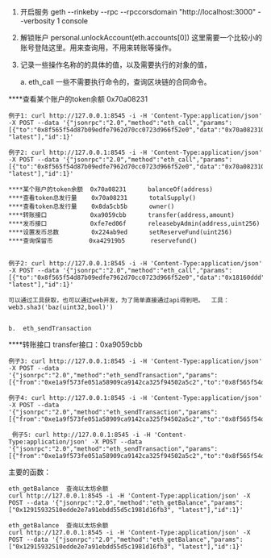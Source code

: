 
1. 开启服务  geth --rinkeby --rpc --rpccorsdomain "http://localhost:3000" --verbosity 1  console 

2. 解锁账户  personal.unlockAccount(eth.accounts[0])    这里需要一个比较小的账号登陆这里。用来查询用，不用来转账等操作。

3. 记录一些操作名称的的具体的值，以及需要执行的对象的值，
    
    a.   eth_call  一些不需要执行命令的，查询区块链的合同命令。

****查看某个账户的token余额  0x70a08231

    例子1: curl http://127.0.0.1:8545 -i -H 'Content-Type:application/json' -X POST --data '{"jsonrpc":"2.0","method":"eth_call","params":[{"to":"0x8f565f54d87b09edfe7962d70cc0723d966f52e0","data":"0x70a0823100000000000000000000000012915932510edde2e7a91ebdd55d5c1981d16fb3"}, "latest"],"id":1}' 
    
    例子2: curl http://127.0.0.1:8545 -i -H 'Content-Type:application/json' -X POST --data '{"jsonrpc":"2.0","method":"eth_call","params":[{"to":"0x8f565f54d87b09edfe7962d70cc0723d966f52e0","data":"0x70a08231000000000000000000000000e1a9f573fe051a58909ca9142ca325f94502a5c2"}, "latest"],"id":1}' 

    ****某个账户的token余额  0x70a08231      balanceOf(address)  
    ****查看token总发行量    0x70a08231      totalSupply()       
    ****查看token总发行量    0x8da5cb5b      owner() 
    ****转账接口            0xa9059cbb      transfer(address,amount)
    ****发币接口            0xfe7ed06f      releasebyAdmin(address,uint256)
    ****设置发币总数         0x224ab9ed      setReserveFund(uint256)
    ****查询保留币          0xa42919b5       reservefund()


    例子2: curl http://127.0.0.1:8545 -i -H 'Content-Type:application/json' -X POST --data '{"jsonrpc":"2.0","method":"eth_call","params":[{"to":"0x8f565f54d87b09edfe7962d70cc0723d966f52e0","data":"0x18160ddd"}, "latest"],"id":1}' 

    可以通过工具获取，也可以通过web开发，为了简单直接通过api得到吧。  工具： web3.sha3('baz(uint32,bool)')


    b.  eth_sendTransaction 

    
****转账接口 transfer接口：0xa9059cbb

    例子3: curl http://127.0.0.1:8545 -i -H 'Content-Type:application/json' -X POST --data '{"jsonrpc":"2.0","method":"eth_sendTransaction","params":[{"from":"0xe1a9f573fe051a58909ca9142ca325f94502a5c2","to":"0x8f565f54d87b09edfe7962d70cc0723d966f52e0","data":"0xa9059cbb00000000000000000000000012915932510edde2e7a91ebdd55d5c1981d16fb30000000000000000000000000000000000000000000000000000000000000001"}],"id":12}' 
   
    例子4: curl http://127.0.0.1:8545 -i -H 'Content-Type:application/json' -X POST --data '{"jsonrpc":"2.0","method":"eth_sendTransaction","params":[{"from":"0xe1a9f573fe051a58909ca9142ca325f94502a5c2","to":"0x8f565f54d87b09edfe7962d70cc0723d966f52e0","data":"0xfe7ed06f000000000000000000000000a64f345f9a97ea53e652a4646b0806136481746400000000000000000000000000000000000000000000000000000000075bcd15"}],"id":12}' 

     例子5: curl http://127.0.0.1:8545 -i -H 'Content-Type:application/json' -X POST --data '{"jsonrpc":"2.0","method":"eth_sendTransaction","params":[{"from":"0xe1a9f573fe051a58909ca9142ca325f94502a5c2","to":"0x8f565f54d87b09edfe7962d70cc0723d966f52e0","data":"0x224ab9ed00000000000000000000000000000000000000000000000000000004a817c800"}],"id":12}' 

   


     
主要的函数：

    eth_getBalance  查询以太坊余额
    curl http://127.0.0.1:8545 -i -H 'Content-Type:application/json' -X POST --data '{"jsonrpc":"2.0","method":"eth_getBalance","params":["0x12915932510edde2e7a91ebdd55d5c1981d16fb3", "latest"],"id":1}'

    eth_getBalance  查询以太坊余额
    curl http://127.0.0.1:8545 -i -H 'Content-Type:application/json' -X POST --data '{"jsonrpc":"2.0","method":"eth_getBalance","params":["0x12915932510edde2e7a91ebdd55d5c1981d16fb3", "latest"],"id":1}'


 

 
 

 
 
 